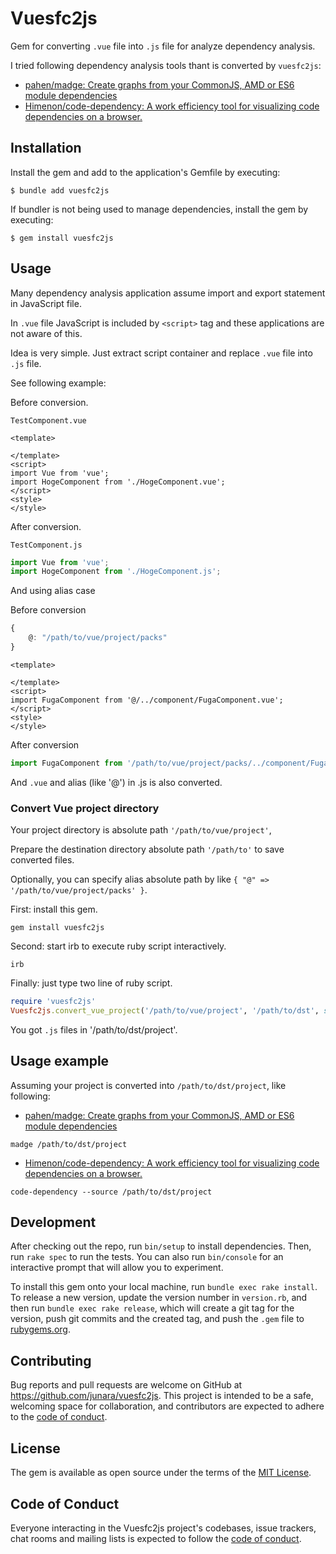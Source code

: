 
# Vuesfc2js

Gem for converting `.vue` file into `.js` file for analyze dependency analysis.

I tried following dependency analysis tools thant is converted by `vuesfc2js`:

* [pahen/madge: Create graphs from your CommonJS, AMD or ES6 module dependencies](https://github.com/pahen/madge)
* [Himenon/code-dependency: A work efficiency tool for visualizing code dependencies on a browser.](https://github.com/Himenon/code-dependency)



## Installation

Install the gem and add to the application's Gemfile by executing:

    $ bundle add vuesfc2js

If bundler is not being used to manage dependencies, install the gem by executing:

    $ gem install vuesfc2js

## Usage

Many dependency analysis application assume import and export statement in JavaScript file.

In `.vue` file JavaScript is included by `<script>` tag and these applications are not aware of this.

Idea is very simple. Just extract script container and replace `.vue` file into `.js` file.

See following example:

Before conversion.

`TestComponent.vue`

```vue
<template>
  
</template>
<script>
import Vue from 'vue';
import HogeComponent from './HogeComponent.vue';
</script>
<style>
</style>
```

After conversion.

`TestComponent.js`

```javascript
import Vue from 'vue';
import HogeComponent from './HogeComponent.js';
```

And using alias case

Before conversion

```javascript
{
    @: "/path/to/vue/project/packs"
}
```

```vue
<template>
  
</template>
<script>
import FugaComponent from '@/../component/FugaComponent.vue';
</script>
<style>
</style>
```


After conversion

```javascript
import FugaComponent from '/path/to/vue/project/packs/../component/FugaComponent.js';
```

And `.vue` and alias (like '@') in .js is also converted.

### Convert Vue project directory

Your project directory is absolute path `'/path/to/vue/project'`,  

Prepare the destination directory absolute path `'/path/to'` to save converted files.

Optionally, you can specify alias absolute path by like `{ "@" => '/path/to/vue/project/packs' }`.

First: install this gem.

```shell
gem install vuesfc2js
```

Second: start irb to execute ruby script interactively.

```shell
irb
```

Finally: just type two line of ruby script.

```ruby
require 'vuesfc2js'
Vuesfc2js.convert_vue_project('/path/to/vue/project', '/path/to/dst', src_path_alias: { "@" => '/path/to/vue/project/packs' })
```

You got `.js` files in '/path/to/dst/project'.

## Usage example

Assuming your project is converted into `/path/to/dst/project`, like following:

* [pahen/madge: Create graphs from your CommonJS, AMD or ES6 module dependencies](https://github.com/pahen/madge)

```shell
madge /path/to/dst/project
```

* [Himenon/code-dependency: A work efficiency tool for visualizing code dependencies on a browser.](https://github.com/Himenon/code-dependency)

```shell
code-dependency --source /path/to/dst/project
```



## Development

After checking out the repo, run `bin/setup` to install dependencies. Then, run `rake spec` to run the tests. You can also run `bin/console` for an interactive prompt that will allow you to experiment.

To install this gem onto your local machine, run `bundle exec rake install`. To release a new version, update the version number in `version.rb`, and then run `bundle exec rake release`, which will create a git tag for the version, push git commits and the created tag, and push the `.gem` file to [rubygems.org](https://rubygems.org).

## Contributing

Bug reports and pull requests are welcome on GitHub at https://github.com/junara/vuesfc2js. This project is intended to be a safe, welcoming space for collaboration, and contributors are expected to adhere to the [code of conduct](https://github.com/[USERNAME]/vuesfc2js/blob/main/CODE_OF_CONDUCT.md).

## License

The gem is available as open source under the terms of the [MIT License](https://opensource.org/licenses/MIT).

## Code of Conduct

Everyone interacting in the Vuesfc2js project's codebases, issue trackers, chat rooms and mailing lists is expected to follow the [code of conduct](https://github.com/[USERNAME]/vuesfc2js/blob/main/CODE_OF_CONDUCT.md).
